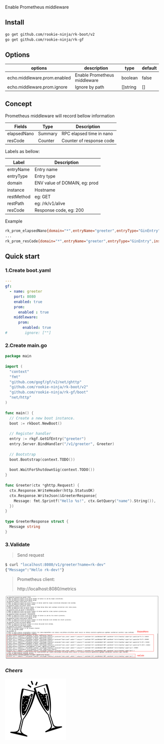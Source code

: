 Enable Prometheus middleware

## Install
```bash
go get github.com/rookie-ninja/rk-boot/v2
go get github.com/rookie-ninja/rk-gf
```

## Options
| options                      | description                  | type     | default |
|------------------------------|------------------------------|----------|---------|
| echo.middleware.prom.enabled | Enable Prometheus middleware | boolean  | false   |
| echo.middleware.prom.ignore  | Ignore by path               | []string | []      |

## Concept
Prometheus middleware will record bellow information

| Fields      | Type    | Description              |
|-------------|---------|--------------------------|
| elapsedNano | Summary | RPC elapsed time in nano |
| resCode     | Counter | Counter of response code |

Labels as bellow:

| Label      | Description                   |
|------------|-------------------------------|
| entryName  | Entry name                    |
| entryType  | Entry type                    |
| domain     | ENV value of DOMAIN, eg: prod |
| instance   | Hostname                      |
| restMethod | eg: GET                       |
| restPath   | eg: /rk/v1/alive              |
| resCode    | Response code, eg: 200        |

Example

```bash
rk_prom_elapsedNano{domain="*",entryName="greeter",entryType="GinEntry",instance="lark.local",resCode="200",restMethod="GET",restPath="/v1/greeter",quantile="0.5"} 88645
...
rk_prom_resCode{domain="*",entryName="greeter",entryType="GinEntry",instance="lark.local",resCode="200",restMethod="GET",restPath="/v1/greeter"} 1
```

## Quick start
### 1.Create boot.yaml
```yaml
---
gf:
  - name: greeter
    port: 8080
    enabled: true
    prom:
      enabled : true
    middleware:
      prom:
        enabled: true
#        ignore: [""]
```

### 2.Create main.go
```go
package main

import (
  "context"
  "fmt"
  "github.com/gogf/gf/v2/net/ghttp"
  "github.com/rookie-ninja/rk-boot/v2"
  "github.com/rookie-ninja/rk-gf/boot"
  "net/http"
)

func main() {
  // Create a new boot instance.
  boot := rkboot.NewBoot()

  // Register handler
  entry := rkgf.GetGfEntry("greeter")
  entry.Server.BindHandler("/v1/greeter", Greeter)

  // Bootstrap
  boot.Bootstrap(context.TODO())

  boot.WaitForShutdownSig(context.TODO())
}

func Greeter(ctx *ghttp.Request) {
  ctx.Response.WriteHeader(http.StatusOK)
  ctx.Response.WriteJson(&GreeterResponse{
    Message: fmt.Sprintf("Hello %s!", ctx.GetQuery("name").String()),
  })
}

type GreeterResponse struct {
  Message string
}
```

### 3.Validate
> Send request

```bash
$ curl "localhost:8080/v1/greeter?name=rk-dev"
{"Message":"Hello rk-dev!"}
```

> Prometheus client:
>
> http://localhost:8080/metrics

![prom-inter](../../../../img/user-guide/gin/basic/gin-prom-inter.png)

### _**Cheers**_
![](../../../../img/user-guide/cheers.png)
